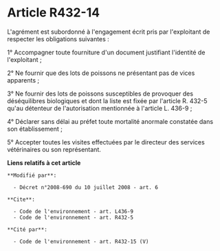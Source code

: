 # Article R432-14

L'agrément est subordonné à l'engagement écrit pris par l'exploitant de respecter les obligations suivantes : 

1° Accompagner toute fourniture d'un document justifiant l'identité de l'exploitant ; 

2° Ne fournir que des lots de poissons ne présentant pas de vices apparents ; 

3° Ne fournir des lots de poissons susceptibles de provoquer des déséquilibres biologiques et dont la liste est fixée par
l'article R. 432-5 qu'au détenteur de l'autorisation mentionnée à l'article L. 436-9 ; 

4° Déclarer sans délai au préfet toute mortalité anormale constatée dans son établissement ; 

5° Accepter toutes les visites effectuées par le directeur des services vétérinaires ou son représentant.

**Liens relatifs à cet article**

	**Modifié par**:

	  - Décret n°2008-690 du 10 juillet 2008 - art. 6

	**Cite**:

	  - Code de l'environnement - art. L436-9
	  - Code de l'environnement - art. R432-5

	**Cité par**:

	  - Code de l'environnement - art. R432-15 (V)
